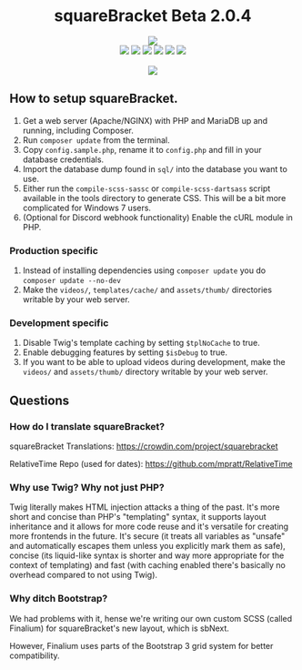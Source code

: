 <h1 align="center">squareBracket Beta 2.0.4</h1>

<p align="center">
<img src="https://user-images.githubusercontent.com/45898787/141538472-bf312d05-3ff0-4c78-9bb7-fa7acb633c18.png"><br>
<img src="https://img.shields.io/discord/853036368712040498?style=flat">
<img src="https://img.shields.io/github/v/release/chazizsquarebracket/squarebracket?include_prereleases&label=lastest%20released&style=flat">
<img src="https://img.shields.io/github/release-date-pre/chazizsquarebracket/squarebracket?label=released&style=flat">
<img src="https://img.shields.io/github/commits-since/chazizsquarebracket/squarebracket/beta-2.0.3.1?include_prereleases&style=flat">
<img src="https://img.shields.io/github/repo-size/chazizsquarebracket/squarebracket?style=flat">
<a title="Crowdin" target="_blank" href="https://crowdin.com/project/squarebracket"><img src="https://badges.crowdin.net/squarebracket/localized.svg"></a>
<br><br>
<a href="https://www.youtube.com/channel/UCMnG3eA5QcSgIPsavuW4ubA">
<img src="https://img.shields.io/youtube/channel/subscribers/UCMnG3eA5QcSgIPsavuW4ubA?style=social">
</a>
<br>
</p>

<!--<h3 align="center"><a href="https://squarebracket.veselcraft.ru/">squareBracket's live website</a></h3>-->

## How to setup squareBracket.
1. Get a web server (Apache/NGINX) with PHP and MariaDB up and running, including Composer.
1. Run `composer update` from the terminal.
1. Copy `config.sample.php`, rename it to `config.php` and fill in your database credentials.
1. Import the database dump found in `sql/` into the database you want to use.
1. Either run the `compile-scss-sassc` or `compile-scss-dartsass` script available in the tools directory to generate CSS. This will be a bit more complicated for Windows 7 users.
1. (Optional for Discord webhook functionality) Enable the cURL module in PHP.

### Production specific
1. Instead of installing dependencies using `composer update` you do `composer update --no-dev`
1. Make the `videos/`, `templates/cache/` and `assets/thumb/` directories writable by your web server.

### Development specific
1. Disable Twig's template caching by setting `$tplNoCache` to true.
1. Enable debugging features by setting `$isDebug` to true.
1. If you want to be able to upload videos during development, make the `videos/` and `assets/thumb/` directory writable by your web server.

## Questions

### How do I translate squareBracket?
squareBracket Translations: https://crowdin.com/project/squarebracket

RelativeTime Repo (used for dates): https://github.com/mpratt/RelativeTime

### Why use Twig? Why not just PHP?
Twig literally makes HTML injection attacks a thing of the past. It's more short and concise than PHP's "templating" syntax, it supports layout inheritance and it allows for more code reuse and it's versatile for creating more frontends in the future. It's secure (it treats all variables as "unsafe" and automatically escapes them unless you explicitly mark them as safe), concise (its liquid-like syntax is shorter and way more appropriate for the context of templating) and fast (with caching enabled there's basically no overhead compared to not using Twig).

### Why ditch Bootstrap?
We had problems with it, hense we're writing our own custom SCSS (called Finalium) for squareBracket's new layout, which is sbNext.

However, Finalium uses parts of the Bootstrap 3 grid system for better compatibility.
